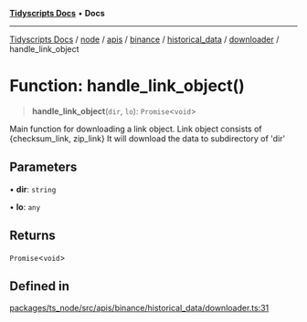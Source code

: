 [**Tidyscripts Docs**](../../../../../../../../../../../README.md) • **Docs**

***

[Tidyscripts Docs](../../../../../../../../../../../globals.md) / [node](../../../../../../../../../README.md) / [apis](../../../../../../../README.md) / [binance](../../../../../README.md) / [historical\_data](../../../README.md) / [downloader](../README.md) / handle\_link\_object

# Function: handle\_link\_object()

> **handle\_link\_object**(`dir`, `lo`): `Promise`\<`void`\>

Main function for downloading a link object. 
Link object consists of {checksum_link, zip_link} 
It will download the data to subdirectory of 'dir'

## Parameters

• **dir**: `string`

• **lo**: `any`

## Returns

`Promise`\<`void`\>

## Defined in

[packages/ts\_node/src/apis/binance/historical\_data/downloader.ts:31](https://github.com/sheunaluko/tidyscripts/blob/master/packages/ts_node/src/apis/binance/historical_data/downloader.ts#L31)
